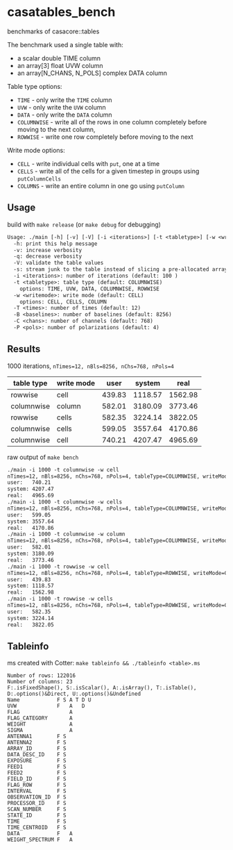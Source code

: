 # casatables_bench
benchmarks of casacore::tables

The benchmark used a single table with:
- a scalar double TIME column
- an array[3] float UVW column
- an array[N_CHANS, N_POLS] complex DATA column

Table type options:
- `TIME` - only write the `TIME` column
- `UVW` - only write the `UVW` column
- `DATA` - only write the `DATA` column
- `COLUMNWISE` - write all of the rows in one column completely before moving to the next column,
- `ROWWISE` - write one row completely before moving to the next

Write mode options:
- `CELL` - write individual cells with `put`, one at a time
- `CELLS` - write all of the cells for a given timestep in groups using `putColumnCells`
- `COLUMNS` - write an entire column in one go using `putColumn`

## Usage

build with `make release` (or `make debug` for debugging)

```txt
Usage: ./main [-h] [-v] [-V] [-i <iterations>] [-t <tabletype>] [-w <writemode>] [-T <times>] [-B <baselines>] [-C <chans>] [-P <pols>]
  -h: print this help message
  -v: increase verbosity
  -q: decrease verbosity
  -V: validate the table values
  -s: stream junk to the table instead of slicing a pre-allocated array
  -i <iterations>: number of iterations (default: 100 )
  -t <tabletype>: table type (default: COLUMNWISE)
    options: TIME, UVW, DATA, COLUMNWISE, ROWWISE
  -w <writemode>: write mode (default: CELL)
    options: CELL, CELLS, COLUMN
  -T <times>: number of times (default: 12)
  -B <baselines>: number of baselines (default: 8256)
  -C <chans>: number of channels (default: 768)
  -P <pols>: number of polarizations (default: 4)
```

## Results

1000 iterations, `nTimes=12, nBls=8256, nChs=768, nPols=4`

| table type | write mode | user | system | real |
|------------|------------|------|--------|------|
| rowwise | cell | 439.83 | 1118.57 | 1562.98 |
| columnwise | column | 582.01 | 3180.09 | 3773.46 |
| rowwise | cells | 582.35 | 3224.14 | 3822.05 |
| columnwise | cells | 599.05 | 3557.64 | 4170.86 |
| columnwise | cell | 740.21 | 4207.47 | 4965.69 |

raw output of `make bench`

```txt
./main -i 1000 -t columnwise -w cell
nTimes=12, nBls=8256, nChs=768, nPols=4, tableType=COLUMNWISE, writeMode=CELL, iterations=1000
user:   740.21
system: 4207.47
real:   4965.69
./main -i 1000 -t columnwise -w cells
nTimes=12, nBls=8256, nChs=768, nPols=4, tableType=COLUMNWISE, writeMode=CELLS, iterations=1000
user:   599.05
system: 3557.64
real:   4170.86
./main -i 1000 -t columnwise -w column
nTimes=12, nBls=8256, nChs=768, nPols=4, tableType=COLUMNWISE, writeMode=COLUMN, iterations=1000
user:   582.01
system: 3180.09
real:   3773.46
./main -i 1000 -t rowwise -w cell
nTimes=12, nBls=8256, nChs=768, nPols=4, tableType=ROWWISE, writeMode=CELL, iterations=1000
user:   439.83
system: 1118.57
real:   1562.98
./main -i 1000 -t rowwise -w cells
nTimes=12, nBls=8256, nChs=768, nPols=4, tableType=ROWWISE, writeMode=CELLS, iterations=1000
user:   582.35
system: 3224.14
real:   3822.05
```

## Tableinfo

ms created with Cotter: `make tableinfo && ./tableinfo <table>.ms`

```
Number of rows: 122016
Number of columns: 23
F:.isFixedShape(), S:.isScalar(), A:.isArray(), T:.isTable(),
D:.options()&Direct, U:.options()&Undefined
Name            F S A T D U
UVW             F   A   D
FLAG                A
FLAG_CATEGORY       A
WEIGHT              A
SIGMA               A
ANTENNA1        F S
ANTENNA2        F S
ARRAY_ID        F S
DATA_DESC_ID    F S
EXPOSURE        F S
FEED1           F S
FEED2           F S
FIELD_ID        F S
FLAG_ROW        F S
INTERVAL        F S
OBSERVATION_ID  F S
PROCESSOR_ID    F S
SCAN_NUMBER     F S
STATE_ID        F S
TIME            F S
TIME_CENTROID   F S
DATA            F   A
WEIGHT_SPECTRUM F   A
```